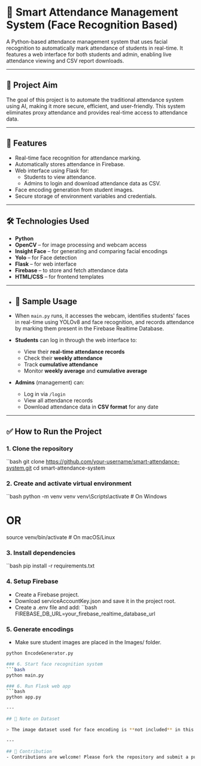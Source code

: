 # 📸 Smart Attendance Management System (Face Recognition Based)

A Python-based attendance management system that uses facial recognition to automatically mark attendance of students in real-time. It features a web interface for both students and admin, enabling live attendance viewing and CSV report downloads.

---

## 🎯 Project Aim

The goal of this project is to automate the traditional attendance system using AI, making it more secure, efficient, and user-friendly. This system eliminates proxy attendance and provides real-time access to attendance data.

---

## 🚀 Features

- Real-time face recognition for attendance marking.
- Automatically stores attendance in Firebase.
- Web interface using Flask for:
  - Students to view attendance.
  - Admins to login and download attendance data as CSV.
- Face encoding generation from student images.
- Secure storage of environment variables and credentials.

---

## 🛠️ Technologies Used

- **Python**
- **OpenCV** – for image processing and webcam access
- **Insight Face** – for generating and comparing facial encodings
- **Yolo** – for Face detection
- **Flask** – for web interface
- **Firebase** – to store and fetch attendance data
- **HTML/CSS** – for frontend templates

---

- ## 🧪 Sample Usage

- When `main.py` runs, it accesses the webcam, identifies students' faces in real-time using YOLOv8 and face recognition, and records attendance by marking them present in the Firebase Realtime Database.

- **Students** can log in through the web interface to:
  - View their **real-time attendance records**
  - Check their **weekly attendance**
  - Track **cumulative attendance**
  - Monitor **weekly average** and **cumulative average**

- **Admins** (management) can:
  - Log in via `/login`
  - View all attendance records
  - Download attendance data in **CSV format** for any date

---

## ✅ How to Run the Project

### 1. Clone the repository
``bash
git clone https://github.com/your-username/smart-attendance-system.git
cd smart-attendance-system 

### 2. Create and activate virtual environment
``bash
python -m venv venv
venv\Scripts\activate   # On Windows
# OR
source venv/bin/activate # On macOS/Linux

### 3. Install dependencies
``bash
pip install -r requirements.txt

### 4. Setup Firebase
- Create a Firebase project.
- Download serviceAccountKey.json and save it in the project root.
- Create a .env file and add:
``bash
FIREBASE_DB_URL=your_firebase_realtime_database_url

### 5. Generate encodings
- Make sure student images are placed in the Images/ folder.
```bash
python EncodeGenerator.py

### 6. Start face recognition system
```bash
python main.py

### 6. Run Flask web app
```bash
python app.py

---

## 🔐 Note on Dataset

> The image dataset used for face encoding is **not included** in this repository due to **privacy concerns**. You may create your own dataset under the `Images/` directory following the required structure.

---

## 🤝 Contribution
- Contributions are welcome! Please fork the repository and submit a pull request for review.

